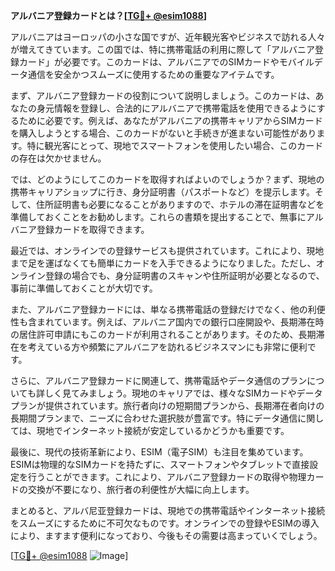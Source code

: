 **アルバニア登録カードとは？[[TG💪+ @esim1088](https://t.me/s/esim1088)]**

アルバニアはヨーロッパの小さな国ですが、近年観光客やビジネスで訪れる人々が増えてきています。この国では、特に携帯電話の利用に際して「アルバニア登録カード」が必要です。このカードは、アルバニアでのSIMカードやモバイルデータ通信を安全かつスムーズに使用するための重要なアイテムです。

まず、アルバニア登録カードの役割について説明しましょう。このカードは、あなたの身元情報を登録し、合法的にアルバニアで携帯電話を使用できるようにするために必要です。例えば、あなたがアルバニアの携帯キャリアからSIMカードを購入しようとする場合、このカードがないと手続きが進まない可能性があります。特に観光客にとって、現地でスマートフォンを使用したい場合、このカードの存在は欠かせません。

では、どのようにしてこのカードを取得すればよいのでしょうか？まず、現地の携帯キャリアショップに行き、身分証明書（パスポートなど）を提示します。そして、住所証明書も必要になることがありますので、ホテルの滞在証明書などを準備しておくことをお勧めします。これらの書類を提出することで、無事にアルバニア登録カードを取得できます。

最近では、オンラインでの登録サービスも提供されています。これにより、現地まで足を運ばなくても簡単にカードを入手できるようになりました。ただし、オンライン登録の場合でも、身分証明書のスキャンや住所証明が必要となるので、事前に準備しておくことが大切です。

また、アルバニア登録カードには、単なる携帯電話の登録だけでなく、他の利便性も含まれています。例えば、アルバニア国内での銀行口座開設や、長期滞在時の居住許可申請にもこのカードが利用されることがあります。そのため、長期滞在を考えている方や頻繁にアルバニアを訪れるビジネスマンにも非常に便利です。

さらに、アルバニア登録カードに関連して、携帯電話やデータ通信のプランについても詳しく見てみましょう。現地のキャリアでは、様々なSIMカードやデータプランが提供されています。旅行者向けの短期間プランから、長期滞在者向けの長期間プランまで、ニーズに合わせた選択肢が豊富です。特にデータ通信に関しては、現地でインターネット接続が安定しているかどうかも重要です。

最後に、現代の技術革新により、ESIM（電子SIM）も注目を集めています。ESIMは物理的なSIMカードを持たずに、スマートフォンやタブレットで直接設定を行うことができます。これにより、アルバニア登録カードの取得や物理カードの交換が不要になり、旅行者の利便性が大幅に向上します。

まとめると、アルバ尼亚登録カードは、現地での携帯電話やインターネット接続をスムーズにするために不可欠なものです。オンラインでの登録やESIMの導入により、ますます便利になっており、今後もその需要は高まっていくでしょう。

[[TG💪+ @esim1088](https://t.me/s/esim1088) ![Image](https://i.postimg.cc/Y0z9fWf4/image.png)]